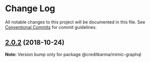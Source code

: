 # Change Log

All notable changes to this project will be documented in this file.
See [Conventional Commits](https://conventionalcommits.org) for commit guidelines.

<a name="2.0.2"></a>
## [2.0.2](https://github.com/creditkarma/Mimic/tree/master/packages/mimic-graphql/compare/v2.0.0...v2.0.2) (2018-10-24)

**Note:** Version bump only for package @creditkarma/mimic-graphql

